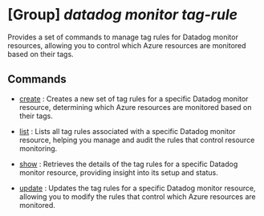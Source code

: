 # [Group] _datadog monitor tag-rule_

Provides a set of commands to manage tag rules for Datadog monitor resources, allowing you to control which Azure resources are monitored based on their tags.

## Commands

- [create](/Commands/datadog/monitor/tag-rule/_create.md)
: Creates a new set of tag rules for a specific Datadog monitor resource, determining which Azure resources are monitored based on their tags.

- [list](/Commands/datadog/monitor/tag-rule/_list.md)
: Lists all tag rules associated with a specific Datadog monitor resource, helping you manage and audit the rules that control resource monitoring.

- [show](/Commands/datadog/monitor/tag-rule/_show.md)
: Retrieves the details of the tag rules for a specific Datadog monitor resource, providing insight into its setup and status.

- [update](/Commands/datadog/monitor/tag-rule/_update.md)
: Updates the tag rules for a specific Datadog monitor resource, allowing you to modify the rules that control which Azure resources are monitored.
